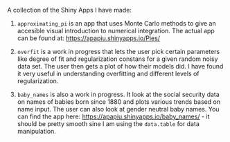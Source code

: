 A collection of the Shiny Apps I have made:

1. `approximating_pi` is an app that uses Monte Carlo methods to give an accesible visual introduction to numerical 
integration. The actual app can be found at:  https://apapiu.shinyapps.io/Pies/

2. `overfit` is a work in progress that lets the user pick certain parameters like degree of fit and regularization constans for a 
given random noisy data set. The user then gets a plot of how their models did. I have found it very useful in understanding overfitting 
and different levels of regularization. 

3. `baby_names` is also a work in progress. It look at the social security data on names of babies born since 1880 and plots various trends based on name input. The user can also look at gender neutral baby names.  You can find the app here: https://apapiu.shinyapps.io/baby_names/ - it should be pretty smooth sine I am using the `data.table` for data manipulation.
